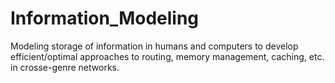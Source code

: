 # Information_Modeling
Modeling storage of information in humans and computers to develop efficient/optimal approaches to routing, memory management, caching, etc. in crosse-genre networks.
